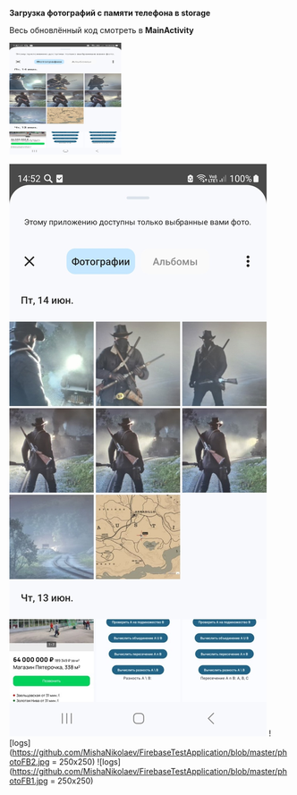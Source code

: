 **Загрузка фотографий с памяти телефона в storage**

Весь обновлённый код смотреть в **MainActivity**

<img src="https://github.com/MishaNikolaev/FirebaseTestApplication/blob/master/photoFB3.jpg" width="200" height="200">

![logs](https://github.com/MishaNikolaev/FirebaseTestApplication/blob/master/photoFB3.jpg)
![logs](https://github.com/MishaNikolaev/FirebaseTestApplication/blob/master/photoFB2.jpg = 250x250)
![logs](https://github.com/MishaNikolaev/FirebaseTestApplication/blob/master/photoFB1.jpg = 250x250)

